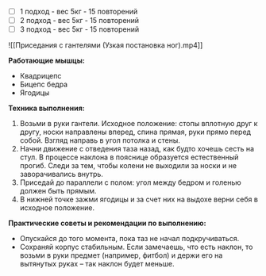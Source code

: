 - [ ] 1 подход - вес 5кг - 15 повторений
- [ ] 2 подход - вес 5кг - 15 повторений
- [ ] 3 подход - вес 5кг - 15 повторений

![[Приседания с гантелями (Узкая постановка ног).mp4]]

**Работающие мышцы:**

-   Квадрицепс
-   Бицепс бедра
-   Ягодицы

**Техника выполнения:**

1.  Возьми в руки гантели. Исходное положение: стопы вплотную друг к другу, носки направлены вперед, спина прямая, руки прямо перед собой. Взгляд направь в угол потолка и стены.
2.  Начни движение с отведения таза назад, как будто хочешь сесть на стул. В процессе наклона в пояснице образуется естественный прогиб. Следи за тем, чтобы колени не выходили за носки и не заворачивались внутрь.
3.  Приседай до параллели с полом: угол между бедром и голенью должен быть прямым.
4.  В нижней точке зажми ягодицы и за счет них на выдохе верни себя в исходное положение.

**Практические советы и рекомендации по выполнению:**

-   Опускайся до того момента, пока таз не начал подкручиваться.
-   Сохраняй корпус стабильным. Если замечаешь, что есть наклон, то возьми в руки предмет (например, фитбол) и держи его на вытянутых руках – так наклон будет меньше.



